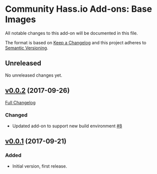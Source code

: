 # Community Hass.io Add-ons: Base Images

All notable changes to this add-on will be documented in this file.

The format is based on [Keep a Changelog][keep-a-changelog]
and this project adheres to [Semantic Versioning][semantic-versioning].

## Unreleased

No unreleased changes yet.

## [v0.0.2] (2017-09-26)

[Full Changelog][v0.0.1-v0.0.2]
### Changed

- Updated add-on to support new build environment [#8][8]

## [v0.0.1] (2017-09-21)

### Added

- Initial version, first release.

[8]: https://github.com/hassio-addons/addon-base/pull/8
[keep-a-changelog]: http://keepachangelog.com/en/1.0.0/
[semantic-versioning]: http://semver.org/spec/v2.0.0.html
[v0.0.1-v0.0.2]: https://github.com/hassio-addons/addon-base/compare/v0.0.1...v0.0.2
[v0.0.1]: https://github.com/hassio-addons/addon-base/tree/v0.0.1
[v0.0.2]: https://github.com/hassio-addons/addon-base/tree/v0.0.2
